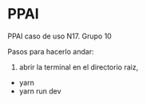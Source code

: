 # PPAI
PPAI caso de uso N17. Grupo 10

Pasos para hacerlo andar:
1. abrir la terminal en el directorio raiz,
- yarn
- yarn run dev
